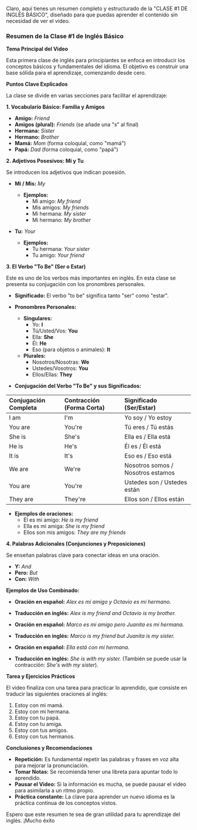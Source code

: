 Claro, aquí tienes un resumen completo y estructurado de la "CLASE #1 DE INGLÉS BÁSICO", diseñado para que puedas aprender el contenido sin necesidad de ver el video.

### **Resumen de la Clase #1 de Inglés Básico**

**Tema Principal del Video**

Esta primera clase de inglés para principiantes se enfoca en introducir los conceptos básicos y fundamentales del idioma. El objetivo es construir una base sólida para el aprendizaje, comenzando desde cero.

**Puntos Clave Explicados**

La clase se divide en varias secciones para facilitar el aprendizaje:

**1. Vocabulario Básico: Familia y Amigos**

*   **Amigo:** *Friend*
*   **Amigos (plural):** *Friends* (se añade una "s" al final)
*   **Hermana:** *Sister*
*   **Hermano:** *Brother*
*   **Mamá:** *Mom* (forma coloquial, como "mamá")
*   **Papá:** *Dad* (forma coloquial, como "papá")

**2. Adjetivos Posesivos: Mi y Tu**

Se introducen los adjetivos que indican posesión.

*   **Mi / Mis:** *My*
    *   **Ejemplos:**
        *   Mi amigo: *My friend*
        *   Mis amigos: *My friends*
        *   Mi hermana: *My sister*
        *   Mi hermano: *My brother*

*   **Tu:** *Your*
    *   **Ejemplos:**
        *   Tu hermana: *Your sister*
        *   Tu amigo: *Your friend*

**3. El Verbo "To Be" (Ser o Estar)**

Este es uno de los verbos más importantes en inglés. En esta clase se presenta su conjugación con los pronombres personales.

*   **Significado:** El verbo "to be" significa tanto "ser" como "estar".

*   **Pronombres Personales:**
    *   **Singulares:**
        *   Yo: **I**
        *   Tú/Usted/Vos: **You**
        *   Ella: **She**
        *   Él: **He**
        *   Eso (para objetos o animales): **It**
    *   **Plurales:**
        *   Nosotros/Nosotras: **We**
        *   Ustedes/Vosotros: **You**
        *   Ellos/Ellas: **They**

*   **Conjugación del Verbo "To Be" y sus Significados:**

| Conjugación Completa | Contracción (Forma Corta) | Significado (Ser/Estar) |
| :--- | :--- | :--- |
| I am | I'm | Yo soy / Yo estoy |
| You are | You're | Tú eres / Tú estás |
| She is | She's | Ella es / Ella está |
| He is | He's | Él es / Él está |
| It is | It's | Eso es / Eso está |
| We are | We're | Nosotros somos / Nosotros estamos |
| You are | You're | Ustedes son / Ustedes están |
| They are | They're | Ellos son / Ellos están |

*   **Ejemplos de oraciones:**
    *   Él es mi amigo: *He is my friend*
    *   Ella es mi amiga: *She is my friend*
    *   Ellos son mis amigos: *They are my friends*

**4. Palabras Adicionales (Conjunciones y Preposiciones)**

Se enseñan palabras clave para conectar ideas en una oración.

*   **Y:** *And*
*   **Pero:** *But*
*   **Con:** *With*

**Ejemplos de Uso Combinado:**

*   **Oración en español:** *Alex es mi amigo y Octavio es mi hermano.*
*   **Traducción en inglés:** *Alex is my friend and Octavio is my brother.*

*   **Oración en español:** *Marco es mi amigo pero Juanita es mi hermana.*
*   **Traducción en inglés:** *Marco is my friend but Juanita is my sister.*

*   **Oración en español:** *Ella está con mi hermana.*
*   **Traducción en inglés:** *She is with my sister.* (También se puede usar la contracción: *She's with my sister*).

**Tarea y Ejercicios Prácticos**

El video finaliza con una tarea para practicar lo aprendido, que consiste en traducir las siguientes oraciones al inglés:

1.  Estoy con mi mamá.
2.  Estoy con mi hermana.
3.  Estoy con tu papá.
4.  Estoy con tu amiga.
5.  Estoy con tus amigos.
6.  Estoy con tus hermanos.

**Conclusiones y Recomendaciones**

*   **Repetición:** Es fundamental repetir las palabras y frases en voz alta para mejorar la pronunciación.
*   **Tomar Notas:** Se recomienda tener una libreta para apuntar todo lo aprendido.
*   **Pausar el Video:** Si la información es mucha, se puede pausar el video para asimilarla a un ritmo propio.
*   **Práctica constante:** La clave para aprender un nuevo idioma es la práctica continua de los conceptos vistos.

Espero que este resumen te sea de gran utilidad para tu aprendizaje del inglés. ¡Mucho éxito
